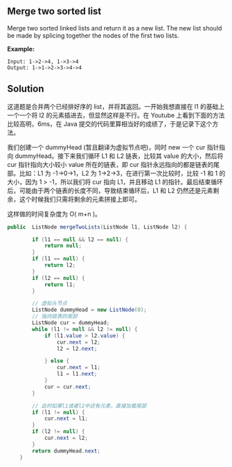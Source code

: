 ## Merge two sorted list

Merge two sorted linked lists and return it as a new list. The new list should be made by splicing together the nodes of the first two lists.

**Example:**

```
Input: 1->2->4, 1->3->4
Output: 1->1->2->3->4->4
```

## Solution

这道题是合并两个已经排好序的 list，并将其返回。一开始我想直接在 l1 的基础上一个一个将 l2 的元素插进去，但显然这样是不行。在 Youtube 上看到下面的方法比较高明，6ms，在 Java 提交的代码里算相当好的成绩了，于是记录下这个方法。

我们创建一个 dummyHead (暂且翻译为虚拟节点吧)，同时 new 一个 cur 指针指向 dummyHead。接下来我们循环 L1 和 L2 链表，比较其 value 的大小，然后将 cur 指针指向大小较小 value 所在的链表，即 cur 指针永远指向的都是链表的尾部。比如：L1 为 -1->0->1，L2 为 1->2->3，在进行第一次比较时，比较 -1 和 1 的大小，因为 1 > -1，所以我们将 cur 指向 L1，并且移动 L1 的指针。最后结束循环后，可能由于两个链表的长度不同，导致结束循环后，L1 和 L2 仍然还是元素剩余，这个时候我们只需将剩余的元素拼接上即可。

这样做的时间复杂度为 O( m+n )。

```java
public  ListNode mergeTwoLists(ListNode l1, ListNode l2) {

        if (l1 == null && l2 == null) {
            return null;
        }
        if (l1 == null) {
            return l2;
        }
        if (l2 == null) {
            return l1;
        }

        // 虚拟头节点
        ListNode dummyHead = new ListNode(0);
        // 指向链表的尾部
        ListNode cur = dummyHead;
        while (l1 != null && l2 != null) {
            if (l1.value > l2.value) {
                cur.next = l2;
                l2 = l2.next;

            } else {
                cur.next = l1;
                l1 = l1.next;
            }
            cur = cur.next;
        }

        // 此时如果l1或者l2中还有元素，直接加载尾部
        if (l1 != null) {
            cur.next = l1;
        }
        if (l2 != null) {
            cur.next = l2;
        }
        return dummyHead.next;
    }
```

